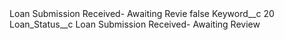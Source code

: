 <?xml version="1.0" encoding="UTF-8"?>
<CustomMetadata xmlns="http://soap.sforce.com/2006/04/metadata" xmlns:xsi="http://www.w3.org/2001/XMLSchema-instance" xmlns:xsd="http://www.w3.org/2001/XMLSchema">
    <label>Loan Submission Received- Awaiting Revie</label>
    <protected>false</protected>
    <values>
        <field>Keyword__c</field>
        <value xsi:type="xsd:string">20</value>
    </values>
    <values>
        <field>Loan_Status__c</field>
        <value xsi:type="xsd:string">Loan Submission Received- Awaiting Review</value>
    </values>
</CustomMetadata>
